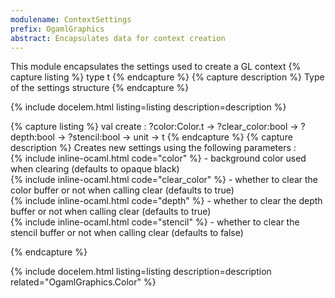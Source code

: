```yaml
---
modulename: ContextSettings 
prefix: OgamlGraphics
abstract: Encapsulates data for context creation 
---
```



This module encapsulates the settings used to create a GL context 
{% capture listing %}
type t
{% endcapture %}
{% capture description %}
Type of the settings structure 
{% endcapture %}

{% include docelem.html listing=listing description=description  %}

{% capture listing %}
val create : ?color:Color.t -> ?clear_color:bool -> ?depth:bool -> ?stencil:bool -> unit -> t
{% endcapture %}
{% capture description %}
Creates new settings using the following parameters : <br/>
   {% include inline-ocaml.html code="color" %} - background color used when clearing (defaults to opaque black) <br/>
   {% include inline-ocaml.html code="clear_color" %} - whether to clear the color buffer or not when calling clear (defaults to true) <br/>
   {% include inline-ocaml.html code="depth" %} - whether to clear the depth buffer or not when calling clear (defaults to true) <br/>
   {% include inline-ocaml.html code="stencil" %} - whether to clear the stencil buffer or not when calling clear (defaults to false) <br/>
     
{% endcapture %}

{% include docelem.html listing=listing description=description  related="OgamlGraphics.Color" %}

